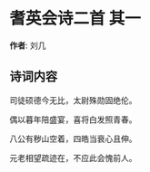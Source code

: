 # 耆英会诗二首  其一

**作者**: 刘几

## 诗词内容

司徒硕德今无比，太尉殊勋固绝伦。

偶以暮年陪盛宴，喜将白发照青春。

八公有秽山空着，四皓当衰心且伸。

元老相望疏迹在，不应此会愧前人。

